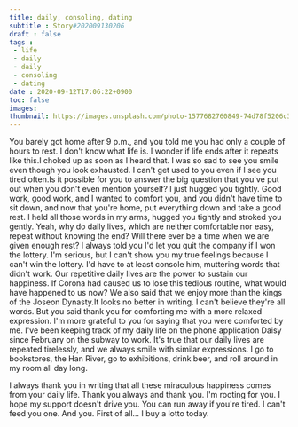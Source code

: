 ```yaml
---
title: daily, consoling, dating
subtitle : Story#202009130206
draft : false
tags :
 - life
 - daily
 - daily
 - consoling
 - dating
date : 2020-09-12T17:06:22+0900
toc: false
images: 
thumbnail: https://images.unsplash.com/photo-1577682760849-74d78f5206c3?ixlib=rb-1.2.1&q=80&fm=jpg&crop=entropy&cs=tinysrgb&w=1080&fit=max&ixid=eyJhcHBfaWQiOjE1NTU0OX0
---
```


You barely got home after 9 p.m., and you told me you had only a couple of hours to rest. I don't know what life is. I wonder if life ends after it repeats like this.I choked up as soon as I heard that. I was so sad to see you smile even though you look exhausted. I can't get used to you even if I see you tired often.Is it possible for you to answer the big question that you've put out when you don't even mention yourself? I just hugged you tightly. Good work, good work, and I wanted to comfort you, and you didn't have time to sit down, and now that you're home, put everything down and take a good rest. I held all those words in my arms, hugged you tightly and stroked you gently. Yeah, why do daily lives, which are neither comfortable nor easy, repeat without knowing the end? Will there ever be a time when we are given enough rest? I always told you I'd let you quit the company if I won the lottery. I'm serious, but I can't show you my true feelings because I can't win the lottery. I'd have to at least console him, muttering words that didn't work. Our repetitive daily lives are the power to sustain our happiness. If Corona had caused us to lose this tedious routine, what would have happened to us now? We also said that we enjoy more than the kings of the Joseon Dynasty.It looks no better in writing. I can't believe they're all words. But you said thank you for comforting me with a more relaxed expression. I'm more grateful to you for saying that you were comforted by me. I've been keeping track of my daily life on the phone application Daisy since February on the subway to work. It's true that our daily lives are repeated tirelessly, and we always smile with similar expressions. I go to bookstores, the Han River, go to exhibitions, drink beer, and roll around in my room all day long.  

I always thank you in writing that all these miraculous happiness comes from your daily life. Thank you always and thank you. I'm rooting for you. I hope my support doesn't drive you. You can run away if you're tired. I can't feed you one. And you. First of all... I buy a lotto today.  

